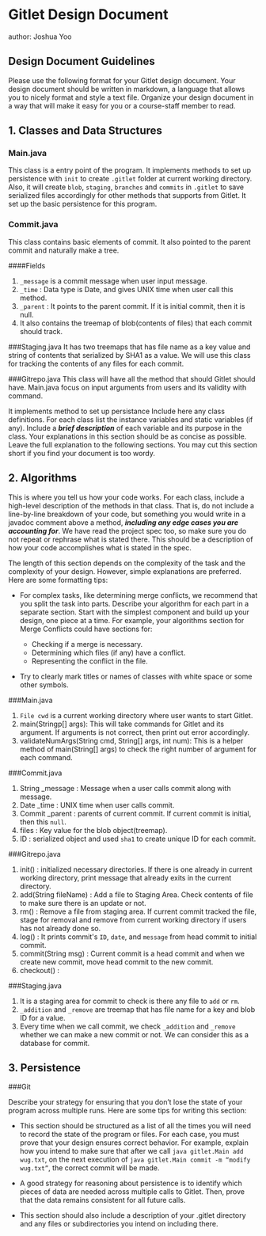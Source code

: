 # Gitlet Design Document
author: Joshua Yoo

## Design Document Guidelines

Please use the following format for your Gitlet design document. Your design
document should be written in markdown, a language that allows you to nicely 
format and style a text file. Organize your design document in a way that 
will make it easy for you or a course-staff member to read.  

## 1. Classes and Data Structures

### Main.java
This class is a entry point of the program. It implements methods to set up 
persistence with `init` to create `.gitlet` folder at current working directory.
Also, it will create `blob`, `staging`, `branches` and `commits` in `.gitlet` to
save serialized files accordingly for other methods that supports from Gitlet.
It set up the basic persistence for this program.

### Commit.java
This class contains basic elements of commit. It also pointed to the parent commit and naturally 
make a tree. 

####Fields
1. `_message` is a commit message when user input message.
2. `_time` : Data type is Date, and gives UNIX time when user call this method.
3. `_parent` : It points to the parent commit. If it is initial commit, then it is null.
4. It also contains the treemap of blob(contents of files) that each commit should track.

###Staging.java
It has two treemaps that has file name as a key value and string of contents that serialized by SHA1
as a value. We will use this class for tracking the contents of any files for each commit.

###Gitrepo.java
This class will have all the method that should Gitlet should have. Main.java focus on 
input arguments from users and its validity with command. 
 


It implements method to set up persistance
Include here any class definitions. For each class list the instance
variables and static variables (if any). Include a ***brief description***
of each variable and its purpose in the class. Your explanations in
this section should be as concise as possible. Leave the full
explanation to the following sections. You may cut this section short
if you find your document is too wordy.


## 2. Algorithms

This is where you tell us how your code works. For each class, include
a high-level description of the methods in that class. That is, do not
include a line-by-line breakdown of your code, but something you would
write in a javadoc comment above a method, ***including any edge cases
you are accounting for***. We have read the project spec too, so make
sure you do not repeat or rephrase what is stated there.  This should
be a description of how your code accomplishes what is stated in the
spec.


The length of this section depends on the complexity of the task and
the complexity of your design. However, simple explanations are
preferred. Here are some formatting tips:

* For complex tasks, like determining merge conflicts, we recommend
  that you split the task into parts. Describe your algorithm for each
  part in a separate section. Start with the simplest component and
  build up your design, one piece at a time. For example, your
  algorithms section for Merge Conflicts could have sections for:

   * Checking if a merge is necessary.
   * Determining which files (if any) have a conflict.
   * Representing the conflict in the file.
  
* Try to clearly mark titles or names of classes with white space or
  some other symbols.

###Main.java
1. `File cwd` is a current working directory where user wants to start Gitlet.
2. main(Stringp[] args): This will take commands for Gitlet and its argument. If arguments is not correct, then print out error accordingly.
3. validateNumArgs(String cmd, String[] args, int num): This is a helper method of main(String[] args) to check the right number of argument for each command.

###Commit.java
1. String _message : Message when a user calls commit along with message.
2. Date _time : UNIX time when user calls commit.
3. Commit _parent : parents of current commit. If current commit is initial, then this `null`.
4. files : Key value for the blob object(treemap).
5. ID : serialized object and used `sha1` to create unique ID for each commit.


###Gitrepo.java
1. init() : initialized necessary directories. If there is one already in current working directory, print message that already exits in the current directory.
2. add(String fileName) : Add a file to Staging Area. Check contents of file to make sure there is an update or not.
3. rm() : Remove a file from staging area. If current commit tracked the file, stage for removal and remove from current working directory if users has not already done so.
4. log() : It prints commit's `ID`, `date`, and `message` from head commit to initial commit.
5. commit(String msg) : Current commit is a head commit and when we create new commit, move head commit to the new commit. 
6. checkout() : 

###Staging.java
1. It is a staging area for commit to check is there any file to `add` or `rm`.
2. `_addition` and `_remove` are treemap that has file name for a key and blob ID for a value.
3. Every time when we call commit, we check `_addition` and `_remove` whether we can make a new commit or not. We can consider this as a database for commit.



## 3. Persistence


###Git

Describe your strategy for ensuring that you don’t lose the state of your program
across multiple runs. Here are some tips for writing this section:

* This section should be structured as a list of all the times you
  will need to record the state of the program or files. For each
  case, you must prove that your design ensures correct behavior. For
  example, explain how you intend to make sure that after we call
       `java gitlet.Main add wug.txt`,
  on the next execution of
       `java gitlet.Main commit -m “modify wug.txt”`, 
  the correct commit will be made.
  
* A good strategy for reasoning about persistence is to identify which
  pieces of data are needed across multiple calls to Gitlet. Then,
  prove that the data remains consistent for all future calls.
  
* This section should also include a description of your .gitlet
  directory and any files or subdirectories you intend on including
  there.

###
